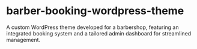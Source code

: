 # barber-booking-wordpress-theme
A custom WordPress theme developed for a barbershop, featuring an integrated booking system and a tailored admin dashboard for streamlined management.

